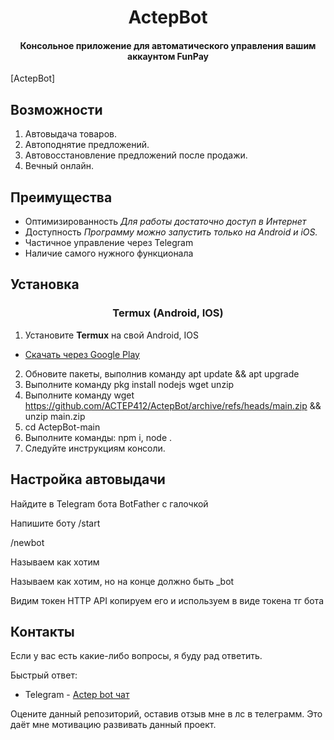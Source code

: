 <h1 align="center">
    ActepBot
</h1>

<h4 align="center">
    Консольное приложение для автоматического управления вашим аккаунтом FunPay
</h4>

[ActepBot]

##  **Возможности**

1. Автовыдача товаров.
2. Автоподнятие предложений.
3. Автовосстановление предложений после продажи.
5. Вечный онлайн.

##  **Преимущества**

- Оптимизированность
    *Для работы достаточно доступ в Интернет*
- Доступность
    *Программу можно запустить только на Android и iOS.*
- Частичное управление через Telegram
- Наличие самого нужного функционала

##  **Установка**

<h3 align="center" > Termux (Android, IOS) </h3>

1. Установите **Termux** на свой Android, IOS
- [Скачать через Google Play](https://play.google.com/store/apps/details?id=com.termux)
2. Обновите пакеты, выполнив команду apt update && apt upgrade
3. Выполните команду pkg install nodejs wget unzip
4. Выполните команду wget https://github.com/ACTEP412/ActepBot/archive/refs/heads/main.zip && unzip main.zip
5. cd ActepBot-main
6. Выполните команды: npm i, node .
7. Следуйте инструкциям консоли.

## Настройка автовыдачи

Найдите в Telegram бота BotFather с галочкой

Напишите боту /start

/newbot

Называем как хотим

Называем как хотим, но на конце должно быть _bot

Видим токен HTTP API копируем его и используем в виде токена тг бота

## Контакты
Если у вас есть какие-либо вопросы, я буду рад ответить.

Быстрый ответ:

- Telegram - [Actep bot чат](https://t.me/actepbotchat)


Оцените данный репозиторий, оставив отзыв мне в лс в телеграмм. Это даёт мне мотивацию развивать данный проект.
